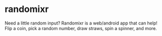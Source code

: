 randomixr
=========

Need a little random input?  Randomixr is a web/android app that can help!  Flip a coin, pick a random number, draw straws, spin a spinner, and more.
